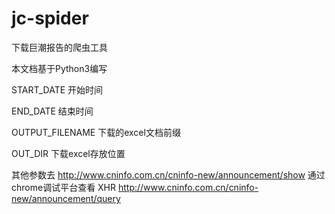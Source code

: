 # jc-spider
下载巨潮报告的爬虫工具

本文档基于Python3编写 

START_DATE 开始时间

END_DATE  结束时间

OUTPUT_FILENAME   下载的excel文档前缀

OUT_DIR  下载excel存放位置

其他参数去
http://www.cninfo.com.cn/cninfo-new/announcement/show
通过chrome调试平台查看 XHR
http://www.cninfo.com.cn/cninfo-new/announcement/query
